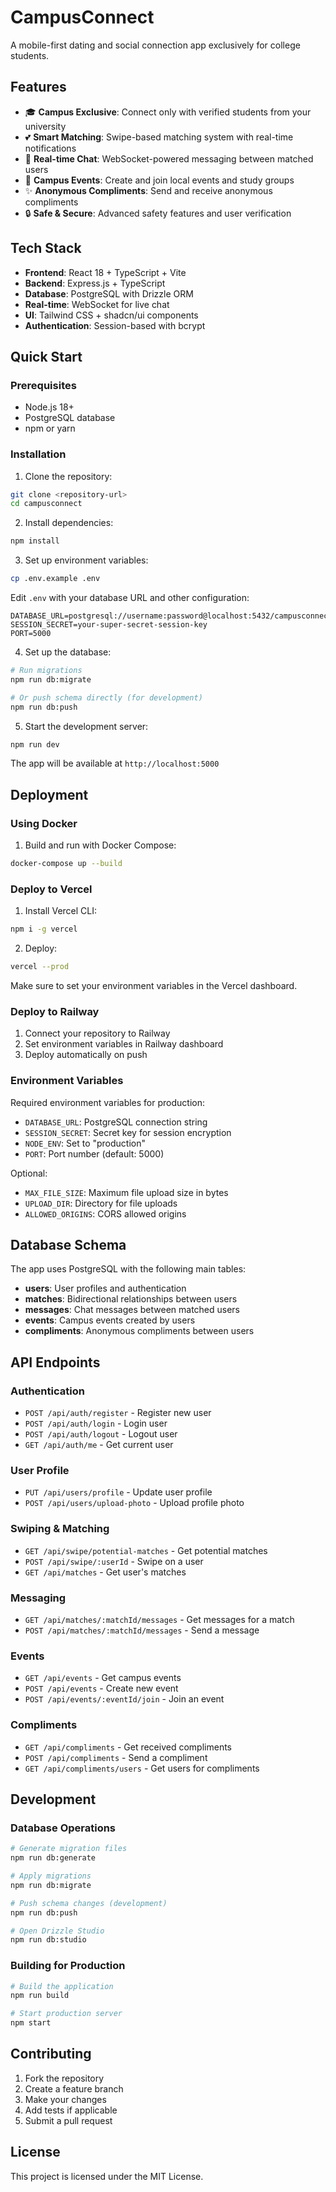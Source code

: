 # CampusConnect

A mobile-first dating and social connection app exclusively for college students.

## Features

- 🎓 **Campus Exclusive**: Connect only with verified students from your university
- 💕 **Smart Matching**: Swipe-based matching system with real-time notifications
- 💬 **Real-time Chat**: WebSocket-powered messaging between matched users
- 📅 **Campus Events**: Create and join local events and study groups
- ✨ **Anonymous Compliments**: Send and receive anonymous compliments
- 🔒 **Safe & Secure**: Advanced safety features and user verification

## Tech Stack

- **Frontend**: React 18 + TypeScript + Vite
- **Backend**: Express.js + TypeScript
- **Database**: PostgreSQL with Drizzle ORM
- **Real-time**: WebSocket for live chat
- **UI**: Tailwind CSS + shadcn/ui components
- **Authentication**: Session-based with bcrypt

## Quick Start

### Prerequisites

- Node.js 18+
- PostgreSQL database
- npm or yarn

### Installation

1. Clone the repository:
```bash
git clone <repository-url>
cd campusconnect
```

2. Install dependencies:
```bash
npm install
```

3. Set up environment variables:
```bash
cp .env.example .env
```

Edit `.env` with your database URL and other configuration:
```env
DATABASE_URL=postgresql://username:password@localhost:5432/campusconnect
SESSION_SECRET=your-super-secret-session-key
PORT=5000
```

4. Set up the database:
```bash
# Run migrations
npm run db:migrate

# Or push schema directly (for development)
npm run db:push
```

5. Start the development server:
```bash
npm run dev
```

The app will be available at `http://localhost:5000`

## Deployment

### Using Docker

1. Build and run with Docker Compose:
```bash
docker-compose up --build
```

### Deploy to Vercel

1. Install Vercel CLI:
```bash
npm i -g vercel
```

2. Deploy:
```bash
vercel --prod
```

Make sure to set your environment variables in the Vercel dashboard.

### Deploy to Railway

1. Connect your repository to Railway
2. Set environment variables in Railway dashboard
3. Deploy automatically on push

### Environment Variables

Required environment variables for production:

- `DATABASE_URL`: PostgreSQL connection string
- `SESSION_SECRET`: Secret key for session encryption
- `NODE_ENV`: Set to "production"
- `PORT`: Port number (default: 5000)

Optional:
- `MAX_FILE_SIZE`: Maximum file upload size in bytes
- `UPLOAD_DIR`: Directory for file uploads
- `ALLOWED_ORIGINS`: CORS allowed origins

## Database Schema

The app uses PostgreSQL with the following main tables:

- **users**: User profiles and authentication
- **matches**: Bidirectional relationships between users
- **messages**: Chat messages between matched users
- **events**: Campus events created by users
- **compliments**: Anonymous compliments between users

## API Endpoints

### Authentication
- `POST /api/auth/register` - Register new user
- `POST /api/auth/login` - Login user
- `POST /api/auth/logout` - Logout user
- `GET /api/auth/me` - Get current user

### User Profile
- `PUT /api/users/profile` - Update user profile
- `POST /api/users/upload-photo` - Upload profile photo

### Swiping & Matching
- `GET /api/swipe/potential-matches` - Get potential matches
- `POST /api/swipe/:userId` - Swipe on a user
- `GET /api/matches` - Get user's matches

### Messaging
- `GET /api/matches/:matchId/messages` - Get messages for a match
- `POST /api/matches/:matchId/messages` - Send a message

### Events
- `GET /api/events` - Get campus events
- `POST /api/events` - Create new event
- `POST /api/events/:eventId/join` - Join an event

### Compliments
- `GET /api/compliments` - Get received compliments
- `POST /api/compliments` - Send a compliment
- `GET /api/compliments/users` - Get users for compliments

## Development

### Database Operations

```bash
# Generate migration files
npm run db:generate

# Apply migrations
npm run db:migrate

# Push schema changes (development)
npm run db:push

# Open Drizzle Studio
npm run db:studio
```

### Building for Production

```bash
# Build the application
npm run build

# Start production server
npm start
```

## Contributing

1. Fork the repository
2. Create a feature branch
3. Make your changes
4. Add tests if applicable
5. Submit a pull request

## License

This project is licensed under the MIT License.